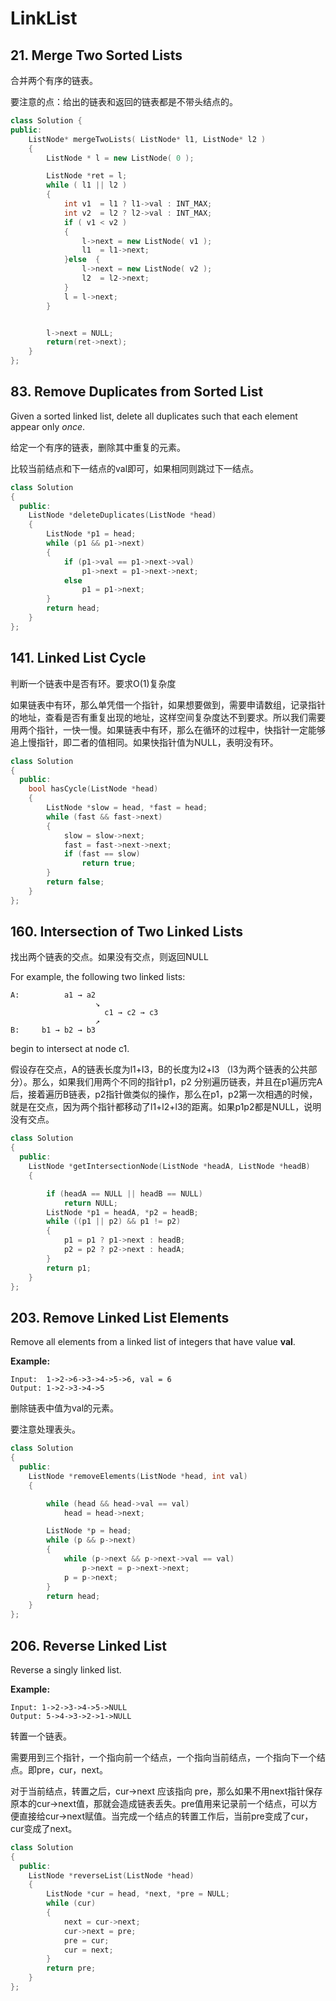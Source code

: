 # LinkList

##  21. Merge Two Sorted Lists

合并两个有序的链表。

要注意的点：给出的链表和返回的链表都是不带头结点的。

```cpp
class Solution {
public:
	ListNode* mergeTwoLists( ListNode* l1, ListNode* l2 )
	{
		ListNode * l = new ListNode( 0 );

		ListNode *ret = l;
		while ( l1 || l2 )
		{
			int	v1	= l1 ? l1->val : INT_MAX;
			int	v2	= l2 ? l2->val : INT_MAX;
			if ( v1 < v2 )
			{
				l->next = new ListNode( v1 );
				l1	= l1->next;
			}else  {
				l->next = new ListNode( v2 );
				l2	= l2->next;
			}
			l = l->next;
		}


		l->next = NULL;
		return(ret->next);
	}
};
```

##  83. Remove Duplicates from Sorted List

 Given a sorted linked list, delete all duplicates such that each element appear only _once_.

给定一个有序的链表，删除其中重复的元素。

比较当前结点和下一结点的val即可，如果相同则跳过下一结点。

```cpp
class Solution
{
  public:
    ListNode *deleteDuplicates(ListNode *head)
    {
        ListNode *p1 = head;
        while (p1 && p1->next)
        {
            if (p1->val == p1->next->val)
                p1->next = p1->next->next;
            else
                p1 = p1->next;
        }
        return head;
    }
};
```

##  141. Linked List Cycle

判断一个链表中是否有环。要求O\(1\)复杂度

如果链表中有环，那么单凭借一个指针，如果想要做到，需要申请数组，记录指针的地址，查看是否有重复出现的地址，这样空间复杂度达不到要求。所以我们需要用两个指针，一快一慢。如果链表中有环，那么在循环的过程中，快指针一定能够追上慢指针，即二者的值相同。如果快指针值为NULL，表明没有环。

```cpp
class Solution
{
  public:
	bool hasCycle(ListNode *head)
	{
		ListNode *slow = head, *fast = head;
		while (fast && fast->next)
		{
			slow = slow->next;
			fast = fast->next->next;
			if (fast == slow)
				return true;
		}
		return false;
	}
};
```

##  160. Intersection of Two Linked Lists

找出两个链表的交点。如果没有交点，则返回NULL

For example, the following two linked lists:

```text
A:          a1 → a2
                   ↘
                     c1 → c2 → c3
                   ↗            
B:     b1 → b2 → b3
```

begin to intersect at node c1.

假设存在交点，A的链表长度为l1+l3，B的长度为l2+l3 （l3为两个链表的公共部分）。那么，如果我们用两个不同的指针p1，p2 分别遍历链表，并且在p1遍历完A后，接着遍历B链表，p2指针做类似的操作，那么在p1，p2第一次相遇的时候，就是在交点，因为两个指针都移动了l1+l2+l3的距离。如果p1p2都是NULL，说明没有交点。

```cpp
class Solution
{
  public:
	ListNode *getIntersectionNode(ListNode *headA, ListNode *headB)
	{

		if (headA == NULL || headB == NULL)
			return NULL;
		ListNode *p1 = headA, *p2 = headB;
		while ((p1 || p2) && p1 != p2)
		{
			p1 = p1 ? p1->next : headB;
			p2 = p2 ? p2->next : headA;
		}
		return p1;
	}
};
```

##  203. Remove Linked List Elements

Remove all elements from a linked list of integers that have value **val**.

**Example:**

```text
Input:  1->2->6->3->4->5->6, val = 6
Output: 1->2->3->4->5
```

删除链表中值为val的元素。

要注意处理表头。

```cpp
class Solution
{
  public:
	ListNode *removeElements(ListNode *head, int val)
	{

		while (head && head->val == val)
			head = head->next;

		ListNode *p = head;
		while (p && p->next)
		{
			while (p->next && p->next->val == val)
				p->next = p->next->next;
			p = p->next;
		}
		return head;
	}
};
```

## 206. Reverse Linked List

Reverse a singly linked list.

**Example:**

```text
Input: 1->2->3->4->5->NULL
Output: 5->4->3->2->1->NULL
```

转置一个链表。

需要用到三个指针，一个指向前一个结点，一个指向当前结点，一个指向下一个结点。即pre，cur，next。

对于当前结点，转置之后，cur-&gt;next 应该指向 pre，那么如果不用next指针保存原本的cur-&gt;next值，那就会造成链表丢失。pre值用来记录前一个结点，可以方便直接给cur-&gt;next赋值。当完成一个结点的转置工作后，当前pre变成了cur，cur变成了next。

```cpp
class Solution
{
  public:
	ListNode *reverseList(ListNode *head)
	{
		ListNode *cur = head, *next, *pre = NULL;
		while (cur)
		{
			next = cur->next;
			cur->next = pre;
			pre = cur;
			cur = next;
		}
		return pre;
	}
};
```

